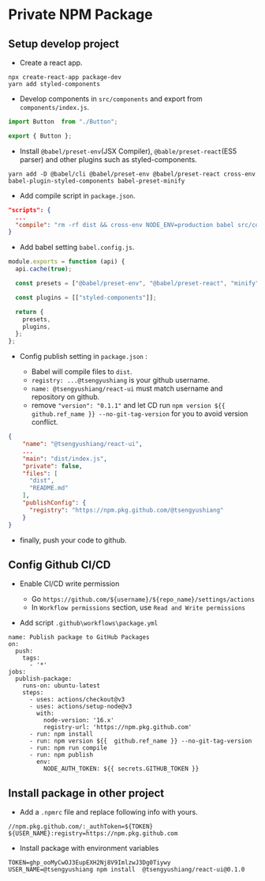 # Private NPM Package


## Setup develop project

- Create a react app.

```
npx create-react-app package-dev
yarn add styled-components
```

- Develop components in `src/components` and export from `components/index.js`.

```javascript
import Button  from "./Button";

export { Button };
```

- Install `@babel/preset-env`(JSX Compiler), `@bable/preset-react`(ES5 parser) and other plugins such as styled-components.

```
yarn add -D @babel/cli @babel/preset-env @babel/preset-react cross-env babel-plugin-styled-components babel-preset-minify
``` 

- Add compile script in `package.json`.

```json
"scripts": {
  ...
  "compile": "rm -rf dist && cross-env NODE_ENV=production babel src/components --out-dir dist --copy-files"
}
```

- Add babel setting `babel.config.js`.

```javascript
module.exports = function (api) {
  api.cache(true);

  const presets = ["@babel/preset-env", "@babel/preset-react", "minify"];

  const plugins = [["styled-components"]];

  return {
    presets,
    plugins,
  };
};
```

- Config publish setting in `package.json` :

    - Babel will compile files to `dist`.
    - `registry: ...@tsengyushiang` is your github username.
    - `name: @tsengyushiang/react-ui` must match username and repository on github.
    -  remove `"version": "0.1.1"` and let CD run `npm version ${{  github.ref_name }} --no-git-tag-version` for you to avoid version conflict.

```json
{   
    "name": "@tsengyushiang/react-ui",
    ...
    "main": "dist/index.js",
    "private": false,
    "files": [
      "dist",
      "README.md"
    ],
    "publishConfig": {
      "registry": "https://npm.pkg.github.com/@tsengyushiang"
    }
}
```

- finally, push your code to github.

## Config Github CI/CD

- Enable CI/CD write permission
    - Go `https://github.com/${username}/${repo_name}/settings/actions`
    - In `Workflow permissions` section, use `Read and Write permissions`

- Add script `.github\workflows\package.yml`

```
name: Publish package to GitHub Packages
on:
  push:
    tags:
      - '*'
jobs:
  publish-package:
    runs-on: ubuntu-latest
    steps:
      - uses: actions/checkout@v3
      - uses: actions/setup-node@v3
        with:
          node-version: '16.x'
          registry-url: 'https://npm.pkg.github.com'
      - run: npm install
      - run: npm version ${{  github.ref_name }} --no-git-tag-version
      - run: npm run compile
      - run: npm publish
        env:
          NODE_AUTH_TOKEN: ${{ secrets.GITHUB_TOKEN }}

```

## Install package in other project


- Add a `.npmrc` file and replace following info with yours.

```
//npm.pkg.github.com/:_authToken=${TOKEN}
${USER_NAME}:registry=https://npm.pkg.github.com
```

- Install package with environment variables

```
TOKEN=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 USER_NAME=@tsengyushiang npm install  @tsengyushiang/react-ui@0.1.0
```
